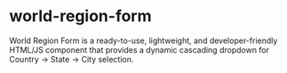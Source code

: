# world-region-form
World Region Form is a ready-to-use, lightweight, and developer-friendly HTML/JS component that provides a dynamic cascading dropdown for Country → State → City selection.
